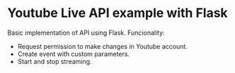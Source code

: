 Youtube Live API example with Flask
===================================

Basic implementation of API using Flask. Funcionality:

* Request permission to make changes in Youtube account.
* Create event with custom parameters.
* Start and stop streaming.
